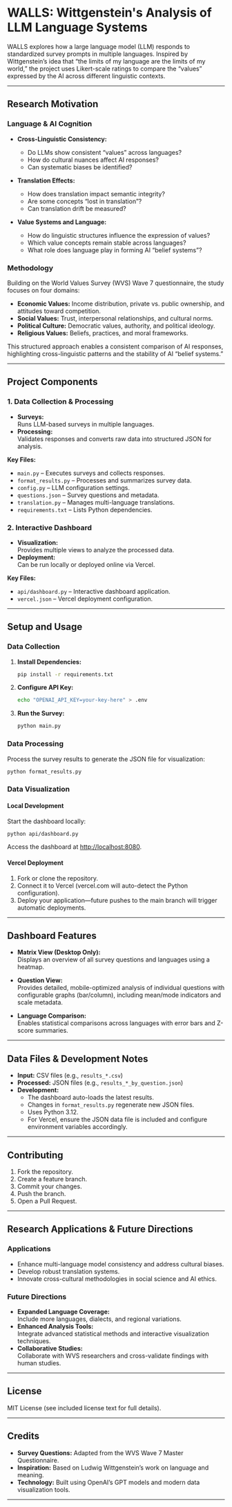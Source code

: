 # WALLS: Wittgenstein's Analysis of LLM Language Systems

WALLS explores how a large language model (LLM) responds to standardized survey prompts in multiple languages. Inspired by Wittgenstein’s idea that “the limits of my language are the limits of my world,” the project uses Likert-scale ratings to compare the “values” expressed by the AI across different linguistic contexts.

---

## Research Motivation

### Language & AI Cognition
- **Cross-Linguistic Consistency:**  
  - Do LLMs show consistent “values” across languages?  
  - How do cultural nuances affect AI responses?  
  - Can systematic biases be identified?

- **Translation Effects:**  
  - How does translation impact semantic integrity?  
  - Are some concepts “lost in translation”?  
  - Can translation drift be measured?

- **Value Systems and Language:**  
  - How do linguistic structures influence the expression of values?  
  - Which value concepts remain stable across languages?  
  - What role does language play in forming AI “belief systems”?

### Methodology
Building on the World Values Survey (WVS) Wave 7 questionnaire, the study focuses on four domains:

- **Economic Values:** Income distribution, private vs. public ownership, and attitudes toward competition.
- **Social Values:** Trust, interpersonal relationships, and cultural norms.
- **Political Culture:** Democratic values, authority, and political ideology.
- **Religious Values:** Beliefs, practices, and moral frameworks.

This structured approach enables a consistent comparison of AI responses, highlighting cross-linguistic patterns and the stability of AI “belief systems.”

---

## Project Components

### 1. Data Collection & Processing
- **Surveys:**  
  Runs LLM-based surveys in multiple languages.
- **Processing:**  
  Validates responses and converts raw data into structured JSON for analysis.

**Key Files:**
- `main.py` – Executes surveys and collects responses.
- `format_results.py` – Processes and summarizes survey data.
- `config.py` – LLM configuration settings.
- `questions.json` – Survey questions and metadata.
- `translation.py` – Manages multi-language translations.
- `requirements.txt` – Lists Python dependencies.

### 2. Interactive Dashboard
- **Visualization:**  
  Provides multiple views to analyze the processed data.
- **Deployment:**  
  Can be run locally or deployed online via Vercel.

**Key Files:**
- `api/dashboard.py` – Interactive dashboard application.
- `vercel.json` – Vercel deployment configuration.

---

## Setup and Usage

### Data Collection
1. **Install Dependencies:**
   ```bash
   pip install -r requirements.txt
   ```
2. **Configure API Key:**
   ```bash
   echo "OPENAI_API_KEY=your-key-here" > .env
   ```
3. **Run the Survey:**
   ```bash
   python main.py
   ```

### Data Processing
Process the survey results to generate the JSON file for visualization:
```bash
python format_results.py
```

### Data Visualization

#### Local Development
Start the dashboard locally:
```bash
python api/dashboard.py
```
Access the dashboard at [http://localhost:8080](http://localhost:8080).

#### Vercel Deployment
1. Fork or clone the repository.
2. Connect it to Vercel (vercel.com will auto-detect the Python configuration).
3. Deploy your application—future pushes to the main branch will trigger automatic deployments.

---

## Dashboard Features

- **Matrix View (Desktop Only):**  
  Displays an overview of all survey questions and languages using a heatmap.

- **Question View:**  
  Provides detailed, mobile-optimized analysis of individual questions with configurable graphs (bar/column), including mean/mode indicators and scale metadata.

- **Language Comparison:**  
  Enables statistical comparisons across languages with error bars and Z-score summaries.

---

## Data Files & Development Notes

- **Input:** CSV files (e.g., `results_*.csv`)
- **Processed:** JSON files (e.g., `results_*_by_question.json`)
- **Development:**  
  - The dashboard auto-loads the latest results.  
  - Changes in `format_results.py` regenerate new JSON files.  
  - Uses Python 3.12.  
  - For Vercel, ensure the JSON data file is included and configure environment variables accordingly.

---

## Contributing
1. Fork the repository.
2. Create a feature branch.
3. Commit your changes.
4. Push the branch.
5. Open a Pull Request.

---

## Research Applications & Future Directions

### Applications
- Enhance multi-language model consistency and address cultural biases.
- Develop robust translation systems.
- Innovate cross-cultural methodologies in social science and AI ethics.

### Future Directions
- **Expanded Language Coverage:**  
  Include more languages, dialects, and regional variations.
- **Enhanced Analysis Tools:**  
  Integrate advanced statistical methods and interactive visualization techniques.
- **Collaborative Studies:**  
  Collaborate with WVS researchers and cross-validate findings with human studies.

---

## License

MIT License (see included license text for full details).

---

## Credits
- **Survey Questions:** Adapted from the WVS Wave 7 Master Questionnaire.
- **Inspiration:** Based on Ludwig Wittgenstein’s work on language and meaning.
- **Technology:** Built using OpenAI’s GPT models and modern data visualization tools.

---
